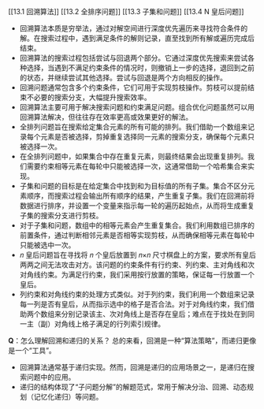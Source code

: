 [[13.1 回溯算法]]
[[13.2 全排序问题]]
[[13.3 子集和问题]]
[[13.4 N 皇后问题]]

- 回溯算法本质是穷举法，通过对解空间进行深度优先遍历来寻找符合条件的解。在搜索过程中，遇到满足条件的解则记录，直至找到所有解或遍历完成后结束。
- 回溯算法的搜索过程包括尝试与回退两个部分。它通过深度优先搜索来尝试各种选择，当遇到不满足约束条件的情况时，则撤销上一步的选择，退回到之前的状态，并继续尝试其他选择。尝试与回退是两个方向相反的操作。
- 回溯问题通常包含多个约束条件，它们可用于实现剪枝操作。剪枝可以提前结束不必要的搜索分支，大幅提升搜索效率。
- 回溯算法主要可用于解决搜索问题和约束满足问题。组合优化问题虽然可以用回溯算法解决，但往往存在效率更高或效果更好的解法。
- 全排列问题旨在搜索给定集合元素的所有可能的排列。我们借助一个数组来记录每个元素是否被选择，剪掉重复选择同一元素的搜索分支，确保每个元素只被选择一次。
- 在全排列问题中，如果集合中存在重复元素，则最终结果会出现重复排列。我们需要约束相等元素在每轮中只能被选择一次，这通常借助一个哈希集合来实现。
- 子集和问题的目标是在给定集合中找到和为目标值的所有子集。集合不区分元素顺序，而搜索过程会输出所有顺序的结果，产生重复子集。我们在回溯前将数据进行排序，并设置一个变量来指示每一轮的遍历起始点，从而将生成重复子集的搜索分支进行剪枝。
- 对于子集和问题，数组中的相等元素会产生重复集合。我们利用数组已排序的前置条件，通过判断相邻元素是否相等实现剪枝，从而确保相等元素在每轮中只能被选中一次。
- 𝑛 皇后问题旨在寻找将 𝑛 个皇后放置到 𝑛×𝑛 尺寸棋盘上的方案，要求所有皇后两两之间无法攻击对方。该问题的约束条件有行约束、列约束、主对角线和次对角线约束。为满足行约束，我们采用按行放置的策略，保证每一行放置一个皇后。
- 列约束和对角线约束的处理方式类似。对于列约束，我们利用一个数组来记录每一列是否有皇后，从而指示选中的格子是否合法。对于对角线约束，我们借助两个数组来分别记录该主、次对角线上是否存在皇后；难点在于找处在到同一主（副）对角线上格子满足的行列索引规律。


**Q**：怎么理解回溯和递归的关系？
总的来看，回溯是一种“算法策略”，而递归更像是一个“工具”。
- 回溯算法通常基于递归实现。然而，回溯是递归的应用场景之一，是递归在搜索问题中的应用。
- 递归的结构体现了“子问题分解”的解题范式，常用于解决分治、回溯、动态规划（记忆化递归）等问题。